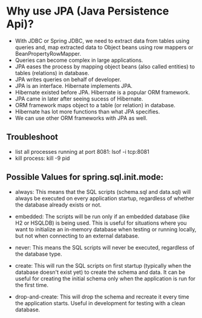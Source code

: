 # Why use JPA (Java Persistence Api)?
- With JDBC or Spring JDBC, we need to extract data from tables using queries and, map extracted data to Object beans using row mappers or BeanPropertyRowMapper.
- Queries can become complex in large applications.
- JPA eases the process by mapping object beans (also called entities) to tables (relations) in database.
- JPA writes queries on behalf of developer.
- JPA is an interface. Hibernate implements JPA.
- Hibernate existed before JPA. Hibernate is a popular ORM framework.
- JPA came in later after seeing sucess of Hibernate.
- ORM framework maps object to a table (or relation) in database.
- Hibernate has lot more functions than what JPA specifies.
- We can use other ORM frameworks with JPA as well.

## Troubleshoot
- list all processes running at port 8081: lsof -i tcp:8081
- kill process: kill -9 pid

## Possible Values for spring.sql.init.mode:

- always: This means that the SQL scripts (schema.sql and data.sql) will always be executed on every application startup, regardless of whether the database already exists or not.

- embedded: The scripts will be run only if an embedded database (like H2 or HSQLDB) is being used. This is useful for situations where you want to initialize an in-memory database when testing or running locally, but not when connecting to an external database.

- never: This means the SQL scripts will never be executed, regardless of the database type.

- create: This will run the SQL scripts on first startup (typically when the database doesn't exist yet) to create the schema and data. It can be useful for creating the initial schema only when the application is run for the first time.

- drop-and-create: This will drop the schema and recreate it every time the application starts. Useful in development for testing with a clean database.



